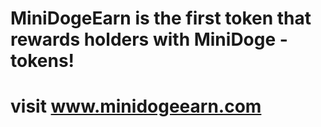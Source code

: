 # MiniDogeEarn is the first token that rewards holders with MiniDoge -tokens!
# visit www.minidogeearn.com
